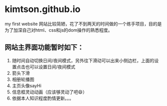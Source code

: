 # kimtson.github.io
my first website
网站比较简陋，花了不到两天的时间做的一个练手项目，目的是为了加深自己对html、css和js的dom操作的熟悉程度。
## 网站主界面功能暂时如下：
1. 随时间自动切换日间/夜间模式，另外往下滑动可以出来小侧边栏，上面的设置点击也可以设置日间/夜间模式
2. 箭头下滑
3. 相册轮播图
4. 主页头像sayHi
5. 信息框灵动动画（应该够灵动了吧😄）
6. 依据本人知识程度酌情更新。。。
